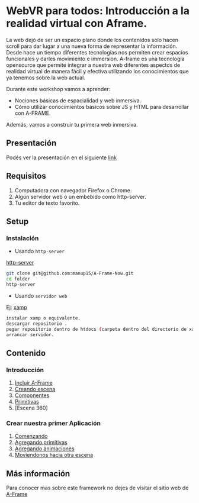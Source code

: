 # WebVR para todos: Introducción a la realidad virtual con Aframe.


La web dejó de ser un espacio plano donde los contenidos solo hacen scroll para dar lugar a una nueva forma de representar la información. Desde hace un tiempo diferentes tecnologías nos permiten crear espacios funcionales y darles movimiento e immersion.
A-frame es una tecnología opensource que permite integrar a nuestra web diferentes aspectos de realidad virtual de manera fácil y efectiva utilizando los conocimientos que ya tenemos sobre la web actual.

Durante este workshop vamos a aprender:<br/>
* Nociones básicas de espacialidad y web inmersiva. <br/>
* Cómo utilizar conocimientos básicos sobre JS y HTML para desarrollar con A-FRAME. <br/>

Además, vamos a construir tu primera web inmersiva.

## Presentación

Podés ver la presentación en el siguiente [link](linkpresentacion.com)

## Requisitos
1. Computadora con navegador Firefox o Chrome.
2. Algún servidor web o un embebido como http-server.
3. Tu editor de texto favorito.

## Setup

### Instalación

* Usando `http-server`

[http-server](https://www.npmjs.com/package/http-server)
```bash
git clone git@github.com:manup15/A-Frame-Now.git
cd folder
http-server
```

* Usando `servidor web`

Ej: [xamp](https://www.apachefriends.org/es/index.html)

```bash
instalar xamp o equivalente.
descargar repositorio .
pegar repositorio dentro de htdocs (carpeta dentro del directorio de xamp)
arrancar servidor.
```

## Contenido

### Introducción
1. [Incluir A-Frame](https://github.com/manup15/A-Frame-Now/blob/master/docs/01%20-%20Incluir%20A-frame.md)
2. [Creando escena](https://github.com/manup15/A-Frame-Now/blob/master/docs/02%20-%20Escena.md)
3. [Componentes](https://github.com/manup15/A-Frame-Now/blob/master/docs/03%20-%20Componentes.md)
4. [Primitivas](https://github.com/manup15/A-Frame-Now/blob/master/docs/04%20-%20Primitivas.md)
5. [Escena 360]

### Crear nuestra primer Aplicación

1. [Comenzando](https://github.com/manup15/A-Frame-Now/tree/master/01-Getting%20Started)
2. [Agregando primitivas](https://github.com/manup15/A-Frame-Now/tree/master/02-Adding%20Primitives)
3. [Agregando animaciones](https://github.com/manup15/A-Frame-Now/tree/master/03-Adding%20Animations)
4. [Moviendonos hacia otra escena](https://github.com/manup15/A-Frame-Now/tree/master/04-Moving%20to%20another%20scene)





## Más información
Para conocer mas sobre este framework no dejes de visitar el sitio web de [A-Frame](https://www.aframe.io)
